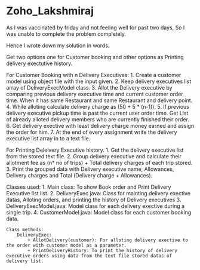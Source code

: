 # Zoho_Lakshmiraj

As I was vaccinated by friday and not feeling well for past two days, So I was unable to complete the problem completely.

Hence I wrote down my solution in words.

Get two options one for Customer booking and other options as Printing delivery exectutive history.

For Customer Booking with n Delivery Executives: 
	1. Create a customer model using object file with the input given.
	2. Keep delivery executives list array of DeliveryExecModel class.
	3. Allot the Delivery executive by comparing previous delivery executive time and current customer order time. When it has same Restaurant 	   and same Restaurant and delivery point.
	4. While alloting calculate delivery charge as (50 + 5 * (n-1)).
	5. If previous delivery executive pickup time is past the current user order time. Get List of already alloted delivery members who are 	   currently finished their order.
	6. Get delivery exective with least delivery charge money earned and assign the order for him.
	7. At the end of every assignment write the delivery executive list array in to a text file.

For Printing Deleivery Executive history.
	1. Get the delivery executive list from the stored text file.
	2. Group delivery executive and calculate their allotment fee as (n* no of trips) + Total delivery charges of each trip stored.
	3. Print the grouped data with Delivery executive name, Allowances, Delivery charges and Total (Delivery charge + Allowances).


Classes used:
	1. Main class: To show Book order and Print Delivery Executive list list.
	2. DeliveryExec.java: Class for mainting delivery exective datas, Alloting orders, and printing the history of Delivery executives
	3. DeliveryExecModel.java: Model class for each delivery exective during a single trip.
	4. CustomerModel.java: Model class for each customer booking data.


  	Class methods:
		DeliveryExec:
			+ AllotDelivery(customer): For alloting delivery exective to the order with customer model as a parameter.
			+ PrintDeliveryHistory: To print the history of delivery executive orders using data from the text file stored datas of 			                        delivery list.

